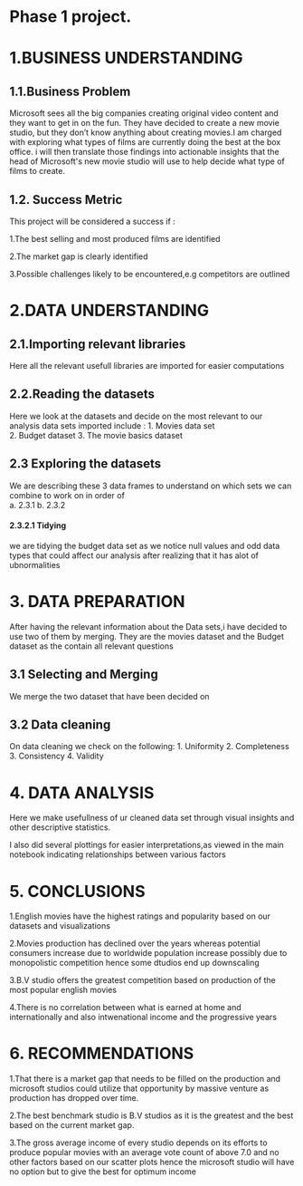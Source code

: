 # Phase 1 project.
# 1.BUSINESS UNDERSTANDING
## 1.1.Business Problem
Microsoft sees all the big companies creating original video content and they want to get in on the fun. They have decided to create a new movie studio, but they don’t know anything about creating movies.I am charged with exploring what types of films are currently doing the best at the box office. i will then translate those findings into actionable insights that the head of Microsoft's new movie studio will use to help decide what type of films to create.

## 1.2. Success Metric
This project will be considered a success if :

  1.The best selling and most produced films are identified
  
  2.The market gap is clearly identified
  
  3.Possible challenges likely to be encountered,e.g competitors are outlined
# 2.DATA UNDERSTANDING
## 2.1.Importing relevant libraries
Here all the relevant usefull libraries are imported for easier computations

## 2.2.Reading the datasets
Here we look at the datasets and decide on the most relevant to our analysis data sets imported include :
                    1. Movies data set  
                    2. Budget dataset 
                    3. The movie basics dataset

## 2.3 Exploring the datasets
We are describing these 3 data frames to understand on which sets we can combine to work on in order of  
                    a. 2.3.1 
                    b. 2.3.2

#### 2.3.2.1 Tidying
we are tidying the budget data set as we notice null values and odd data types that could affect our analysis after realizing that it has alot of ubnormalities

# 3. DATA PREPARATION
After having the relevant information about the Data sets,i have decided to use two of them by merging. They are the movies dataset and the Budget dataset as the contain all relevant questions

## 3.1 Selecting and Merging
We merge the two dataset that have been decided on

## 3.2 Data cleaning
On data cleaning we check on the following: 
                      1. Uniformity 
                      2. Completeness 
                      3. Consistency 
                      4. Validity

# 4. DATA ANALYSIS
Here we make usefullness of ur cleaned data set through visual insights and other descriptive statistics.

I also did several plottings for easier interpretations,as viewed in the main notebook indicating relationships between various factors

# 5. CONCLUSIONS
1.English movies have the highest ratings and popularity based on our datasets and visualizations

2.Movies production has declined over the years whereas potential consumers increase due to worldwide population increase possibly due to monopolistic competition hence some dtudios end up downscaling

3.B.V studio offers the greatest competition based on production of the most popular english movies

4.There is no correlation between what is earned at home and internationally and also intwenational income and the progressive years

# 6. RECOMMENDATIONS
1.That there is a market gap that needs to be filled on the production and microsoft studios could utilize that opportunity by massive venture as production has dropped over time.

2.The best benchmark studio is B.V studios as it is the greatest and the best based on the current market gap.

3.The gross average income of every studio depends on its efforts to produce popular movies with an average vote count of above 7.0 and no other factors based on our scatter plots hence the microsoft studio will have no option but to give the best for optimum income

